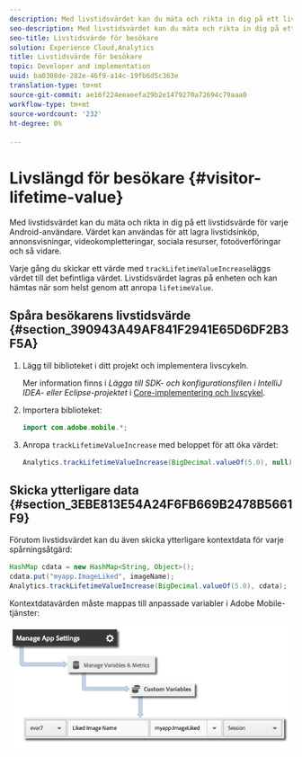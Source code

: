 ```yaml
---
description: Med livstidsvärdet kan du mäta och rikta in dig på ett livstidsvärde för varje Android-användare. Värdet kan användas för att lagra livstidsinköp, annonsvisningar, videokompletteringar, sociala resurser, fotoöverföringar och så vidare.
seo-description: Med livstidsvärdet kan du mäta och rikta in dig på ett livstidsvärde för varje Android-användare. Värdet kan användas för att lagra livstidsinköp, annonsvisningar, videokompletteringar, sociala resurser, fotoöverföringar och så vidare.
seo-title: Livstidsvärde för besökare
solution: Experience Cloud,Analytics
title: Livstidsvärde för besökare
topic: Developer and implementation
uuid: ba0308de-282e-46f9-a14c-19fb6d5c363e
translation-type: tm+mt
source-git-commit: ae16f224eeaeefa29b2e1479270a72694c79aaa0
workflow-type: tm+mt
source-wordcount: '232'
ht-degree: 0%

---
```



# Livslängd för besökare {#visitor-lifetime-value}

Med livstidsvärdet kan du mäta och rikta in dig på ett livstidsvärde för varje Android-användare. Värdet kan användas för att lagra livstidsinköp, annonsvisningar, videokompletteringar, sociala resurser, fotoöverföringar och så vidare.

Varje gång du skickar ett värde med `trackLifetimeValueIncrease`läggs värdet till det befintliga värdet. Livstidsvärdet lagras på enheten och kan hämtas när som helst genom att anropa `lifetimeValue`.

## Spåra besökarens livstidsvärde {#section_390943A49AF841F2941E65D6DF2B3F5A}

1. Lägg till biblioteket i ditt projekt och implementera livscykeln.

   Mer information finns i *Lägga till SDK- och konfigurationsfilen i IntelliJ IDEA- eller Eclipse-projektet* i [Core-implementering och livscykel](/help/android/getting-started/dev-qs.md).
1. Importera biblioteket:

   ```java
   import com.adobe.mobile.*;
   ```

1. Anropa `trackLifetimeValueIncrease` med beloppet för att öka värdet:

   ```java
   Analytics.trackLifetimeValueIncrease(BigDecimal.valueOf(5.0), null);
   ```

## Skicka ytterligare data {#section_3EBE813E54A24F6FB669B2478B5661F9}

Förutom livstidsvärdet kan du även skicka ytterligare kontextdata för varje spårningsåtgärd:

```java
HashMap cdata = new HashMap<String, Object>(); 
cdata.put("myapp.ImageLiked", imageName); 
Analytics.trackLifetimeValueIncrease(BigDecimal.valueOf(5.0), cdata);
```

Kontextdatavärden måste mappas till anpassade variabler i Adobe Mobile-tjänster:

![](assets/map-variable-context-ltv.png)


